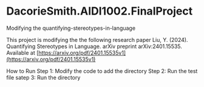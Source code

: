 # DacorieSmith.AIDI1002.FinalProject

Modifying the quantifying-stereotypes-in-language


This project is modifying the  the following research paper  Liu, Y. (2024). Quantifying Stereotypes in Language. arXiv preprint arXiv:2401.15535.
Available at [https://arxiv.org/pdf/2401.15535v1](https://arxiv.org/pdf/2401.15535v1)


How to Run 
Step 1: Modify the code to add the directory 
Step 2: Run the test file 
satep 3: Run the directory 
